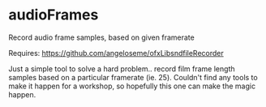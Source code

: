 # audioFrames
Record audio frame samples, based on given framerate

Requires: https://github.com/angeloseme/ofxLibsndfileRecorder

Just a simple tool to solve a hard problem.. record film frame length samples based on a particular framerate (ie. 25).
Couldn't find any tools to make it happen for a workshop, so hopefully this one can make the magic happen.